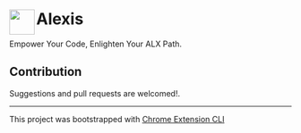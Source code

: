 # <img src="public/icons/icon_48.png" width="45" align="left"> Alexis

Empower Your Code, Enlighten Your ALX Path.

## Contribution

Suggestions and pull requests are welcomed!.

---

This project was bootstrapped with [Chrome Extension CLI](https://github.com/dutiyesh/chrome-extension-cli)

